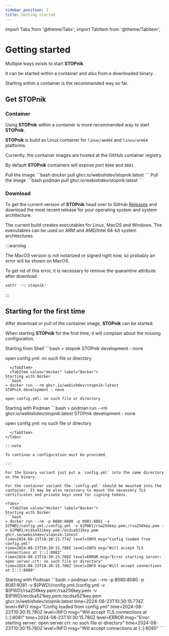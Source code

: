 ```yaml
---
sidebar_position: 2
title: Getting started
---
```


import Tabs from '@theme/Tabs';
import TabItem from '@theme/TabItem';

# Getting started

Multiple ways exists to start **STOPnik**.

It can be started within a container and also from a downloaded binary.

Starting within a container is the recommended way so far.

## Get STOPnik

### Container

Using **STOPnik** within a container is more recommended way to start **STOPnik**.

**STOPnik** is build as Linux container for `linux/amd64` and `linux/arm64` platforms.

Currently, the container images are hosted at the GitHub container registry.

By default **STOPnik** containers will expose port `8080` and `8081`

<Tabs>
  <TabItem value="docker" label="Docker">
Pull the image
```bash
docker pull ghcr.io/webishdev/stopnik:latest
```
  </TabItem>
  <TabItem value="podman" label="Podman">
Pull the image
```bash
podman pull ghcr.io/webishdev/stopnik:latest
```
  </TabItem>
</Tabs>

### Download

To get the current version of **STOPnik** head over to GitHub [Releases](https://github.com/webishdev/stopnik/releases)
and download the most recent release for your operating system and system architecture.

The current build creates executables for Linux, MacOS and Windows.
The executables can be used on ARM and AMD/Intel 64-bit system architectures.

:::warning

The MacOS version is not notarized or signed right now, so probably an error will be shown on MacOS.

To get rid of this error, it is necessary to remove the quarantine attribute after download.

```bash
xattr -rc stopnik*
```

:::

## Starting for the first time

After download or pull of the container image, **STOPnik** can be started.

When starting **STOPnik** for the first time, it will complain about the missing configuration.

<Tabs>
  <TabItem value="shell" label="Shell" default>
Starting from Shell
```bash
> stopnik 
STOPnik development - none

open config.yml: no such file or directory
```
  </TabItem>
  <TabItem value="docker" label="Docker">
Starting with Docker
```bash
> docker run --rm ghcr.io/webishdev/stopnik:latest
STOPnik development - none

open config.yml: no such file or directory
```
  </TabItem>
  <TabItem value="podman" label="Podman">
Starting with Podman
```bash
> podman run --rm ghcr.io/webishdev/stopnik:latest
STOPnik development - none

open config.yml: no such file or directory
```
  </TabItem>
</Tabs>

:::note

To continue a configuration must be provided.

:::

For the binary variant just put a `config.yml` into the same directory as the binary.

For the container variant the `config.yml` should be mounted into the container. It may be also necessary to mount the necessery TLS certificates and private keys used for signing tokens.

<Tabs>
  <TabItem value="docker" label="Docker">
Starting with Docker
```bash
> docker run --rm -p 8080:8080 -p 8081:8081 -v ${PWD}/config.yml:/config.yml -v ${PWD}/rsa256key.pem:/rsa256key.pem -v ${PWD}/ecdsa521key.pem:/ecdsa521key.pem  ghcr.io/webishdev/stopnik:latest
time=2024-08-23T10:30:15.774Z level=INFO msg="Config loaded from config.yml"
time=2024-08-23T10:30:15.780Z level=INFO msg="Will accept TLS connections at [::]:8081"
time=2024-08-23T10:30:15.780Z level=ERROR msg="Error starting server: open server.crt: no such file or directory"
time=2024-08-23T10:30:15.780Z level=INFO msg="Will accept connections at [::]:8080"
```
  </TabItem>
  <TabItem value="podman" label="Podman">
Starting with Podman
```bash
> podman run --rm -p 8080:8080 -p 8081:8081 -v ${PWD}/config.yml:/config.yml -v ${PWD}/rsa256key.pem:/rsa256key.pem -v ${PWD}/ecdsa521key.pem:/ecdsa521key.pem  ghcr.io/webishdev/stopnik:latest
time=2024-08-23T10:30:15.774Z level=INFO msg="Config loaded from config.yml"
time=2024-08-23T10:30:15.780Z level=INFO msg="Will accept TLS connections at [::]:8081"
time=2024-08-23T10:30:15.780Z level=ERROR msg="Error starting server: open server.crt: no such file or directory"
time=2024-08-23T10:30:15.780Z level=INFO msg="Will accept connections at [::]:8080"
```
  </TabItem>
</Tabs>